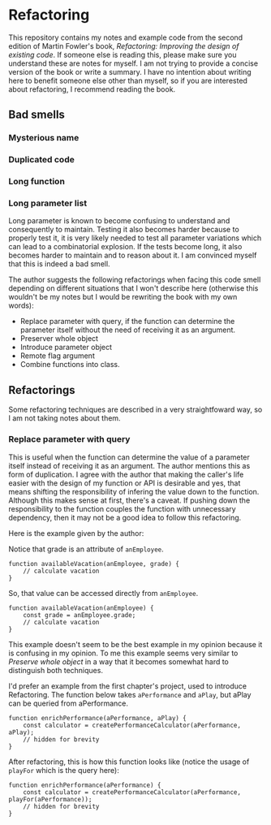# Refactoring

This repository contains my notes and example code from the second edition of Martin Fowler's book, _Refactoring: Improving the design of existing code_.
If someone else is reading this, please make sure you understand these are notes for myself. I am not trying to provide a concise version of the book or write a summary. I have no intention about writing here to benefit someone else other than myself, so if you are interested about refactoring, I recommend reading the book.

## Bad smells

### Mysterious name
### Duplicated code
### Long function
### Long parameter list
Long parameter is known to become confusing to understand and consequently to maintain. Testing it also becomes harder because to properly test it, it is very likely needed to test all parameter variations which can lead to a combinatorial explosion. If the tests become long, it also becomes harder to maintain and to reason about it. I am convinced myself that this is indeed a bad smell.

The author suggests the following refactorings when facing this code smell depending on different situations that I won't describe here (otherwise this wouldn't be my notes but I would be rewriting the book with my own words):
- Replace parameter with query, if the function can determine the parameter itself without the need of receiving it as an argument.
- Preserver whole object
- Introduce parameter object
- Remote flag argument
- Combine functions into class.

## Refactorings

Some refactoring techniques are described in a very straightfoward way, so I am not taking notes about them.

### Replace parameter with query
This is useful when the function can determine the value of a parameter itself instead of receiving it as an argument. The author mentions this as form of duplication. I agree with the author that making the caller's life easier with the design of my function or API is desirable and yes, that means shifting the responsibility of infering the value down to the function. 
Although this makes sense at first, there's a caveat. If pushing down the responsibility to the function couples the function with unnecessary dependency, then it may not be a good idea to follow this refactoring.

Here is the example given by the author:

Notice that grade is an attribute of `anEmployee`.
```
function availableVacation(anEmployee, grade) {
    // calculate vacation
}
```

So, that value can be accessed directly from `anEmployee`.
```
function availableVacation(anEmployee) {
    const grade = anEmployee.grade;
    // calculate vacation
}
```
This example doesn't seem to be the best example in my opinion because it is confusing in my opinion. To me this example seems very similar to _Preserve whole object_ in a way that it becomes somewhat hard to distinguish both techniques.

I'd prefer an example from the first chapter's project, used to introduce Refactoring. The function below takes `aPerformance` and `aPlay`, but aPlay can be queried from aPerformance.

```
function enrichPerformance(aPerformance, aPlay) {
    const calculator = createPerformanceCalculator(aPerformance, aPlay);
    // hidden for brevity
}
```

After refactoring, this is how this function looks like (notice the usage of `playFor` which is the query here):
```
function enrichPerformance(aPerformance) {
    const calculator = createPerformanceCalculator(aPerformance, playFor(aPerformance));
    // hidden for brevity
}
```